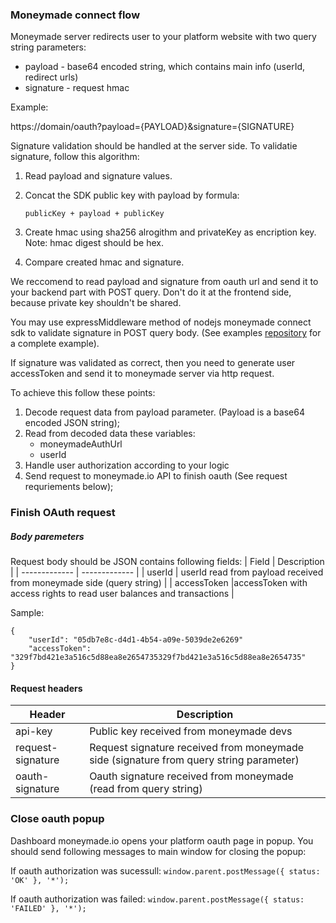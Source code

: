 ### Moneymade connect flow

Moneymade server redirects user to your platform website with two query string parameters:

- payload - base64 encoded string, which contains main info (userId, redirect urls) 
- signature - request hmac

Example: 

https://domain/oauth?payload={PAYLOAD}&signature={SIGNATURE}

Signature validation should be handled at the server side.
To validatie signature, follow this algorithm:

1. Read payload and signature values.
2. Concat the SDK public key with payload by formula:

    `publicKey + payload + publicKey`

3. Create hmac using sha256 alrogithm and privateKey as encription key.
Note: hmac digest should be hex.

4. Compare created hmac and signature. 

We reccomend to read payload and signature from oauth url and send it to your backend part with POST query.
Don't do it at the frontend side, because private key shouldn't be shared. 

You may use expressMiddleware method of nodejs moneymade connect sdk to validate signature in POST query body.
(See examples [repository](https://github.com/moneymadeio/moneymade-connect-nodejs-demo) for a complete example).

If signature was validated as correct, then you need to generate user accessToken and send it to moneymade server via http request.

To achieve this follow these points:

1. Decode request data from payload parameter. (Payload is a base64 encoded JSON string);
2. Read from decoded data these variables:
    - moneymadeAuthUrl
    - userId
3. Handle user authorization according to your logic
4. Send request to moneymade.io API to finish oauth (See request requriements below);


### Finish OAuth request
##### Body paremeters
Request body should be JSON contains following fields:
| Field  | Description |
| ------------- | ------------- |
| userId  | userId read from payload received from moneymade side (query string) |
| accessToken  |accessToken with access rights to read user balances and transactions |

Sample:
   
    {
        "userId": "05db7e8c-d4d1-4b54-a09e-5039de2e6269"
        "accessToken": "329f7bd421e3a516c5d88ea8e2654735329f7bd421e3a516c5d88ea8e2654735"
    }
#### Request headers
| Header  | Description |
| ------------- | ------------- |
| api-key | Public key received from moneymade devs |
| request-signature  | Request signature received from moneymade side (signature from query string parameter) |
|oauth-signature|Oauth signature received from moneymade (read from query string)|


### Close oauth popup

Dashboard moneymade.io opens your platform oauth page in popup.
You should send following messages to main window for closing the popup:

If oauth authorization was sucessull:
    `window.parent.postMessage({ status: 'OK' }, '*');`


If oauth authorization was failed:
    `window.parent.postMessage({ status: 'FAILED' }, '*');`

